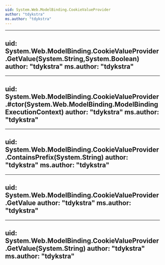 ```yaml
---
uid: System.Web.ModelBinding.CookieValueProvider
author: "tdykstra"
ms.author: "tdykstra"
---
```


---
uid: System.Web.ModelBinding.CookieValueProvider.GetValue(System.String,System.Boolean)
author: "tdykstra"
ms.author: "tdykstra"
---

---
uid: System.Web.ModelBinding.CookieValueProvider.#ctor(System.Web.ModelBinding.ModelBindingExecutionContext)
author: "tdykstra"
ms.author: "tdykstra"
---

---
uid: System.Web.ModelBinding.CookieValueProvider.ContainsPrefix(System.String)
author: "tdykstra"
ms.author: "tdykstra"
---

---
uid: System.Web.ModelBinding.CookieValueProvider.GetValue
author: "tdykstra"
ms.author: "tdykstra"
---

---
uid: System.Web.ModelBinding.CookieValueProvider.GetValue(System.String)
author: "tdykstra"
ms.author: "tdykstra"
---
